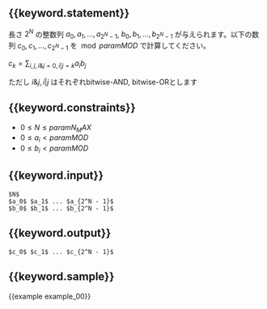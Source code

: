 ## {{keyword.statement}}
長さ $2^N$ の整数列 $a_0, a_1, \dots, a_{2^N - 1}$, $b_0, b_1, \dots, b_{2^N - 1}$ が与えられます。以下の数列 $c_0, c_1, \dots, c_{2^N - 1}$ を $\bmod {{param MOD}}$ で計算してください。

$c_k = \sum_{i, j, i \& j = 0, i | j = k} a_i b_j$

ただし $i \& j, i | j$ はそれぞれbitwise-AND, bitwise-ORとします


## {{keyword.constraints}}

- $0 \leq N \leq {{param N_MAX}}$
- $0 \leq a_i < {{param MOD}}$
- $0 \leq b_i < {{param MOD}}$


## {{keyword.input}}

```
$N$
$a_0$ $a_1$ ... $a_{2^N - 1}$
$b_0$ $b_1$ ... $b_{2^N - 1}$
```

## {{keyword.output}}

```
$c_0$ $c_1$ ... $c_{2^N - 1}$
```

## {{keyword.sample}}

{{example example_00}}
